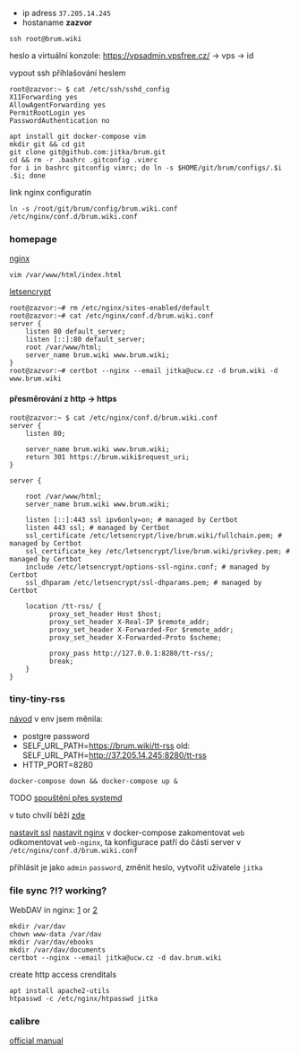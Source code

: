 * ip adress `37.205.14.245`
* hostaname **zazvor**
```
ssh root@brum.wiki
```
heslo a virtuální konzole:
https://vpsadmin.vpsfree.cz/ -> vps -> id 

vypout ssh příhlašování heslem
```
root@zazvor:~ $ cat /etc/ssh/sshd_config 
X11Forwarding yes
AllowAgentForwarding yes
PermitRootLogin yes
PasswordAuthentication no
```


```
apt install git docker-compose vim
mkdir git && cd git
git clone git@github.com:jitka/brum.git
cd && rm -r .bashrc .gitconfig .vimrc
for i in bashrc gitconfig vimrc; do ln -s $HOME/git/brum/configs/.$i .$i; done
```

link nginx configuratin
```
ln -s /root/git/brum/config/brum.wiki.conf /etc/nginx/conf.d/brum.wiki.conf 
```
### homepage

[nginx](https://www.digitalocean.com/community/tutorials/how-to-install-nginx-on-debian-10)
```
vim /var/www/html/index.html
```
[letsencrypt](https://www.nginx.com/blog/using-free-ssltls-certificates-from-lets-encrypt-with-nginx/)
```
root@zazvor:~# rm /etc/nginx/sites-enabled/default
root@zazvor:~# cat /etc/nginx/conf.d/brum.wiki.conf
server {
    listen 80 default_server;
    listen [::]:80 default_server;
    root /var/www/html;
    server_name brum.wiki www.brum.wiki;
}
root@zazvor:~# certbot --nginx --email jitka@ucw.cz -d brum.wiki -d www.brum.wiki
```
#### přesměrování z http -> https
```
root@zazvor:~ $ cat /etc/nginx/conf.d/brum.wiki.conf 
server {
    listen 80;

    server_name brum.wiki www.brum.wiki;
    return 301 https://brum.wiki$request_uri;
}

server {

    root /var/www/html;
    server_name brum.wiki www.brum.wiki;

    listen [::]:443 ssl ipv6only=on; # managed by Certbot
    listen 443 ssl; # managed by Certbot
    ssl_certificate /etc/letsencrypt/live/brum.wiki/fullchain.pem; # managed by Certbot
    ssl_certificate_key /etc/letsencrypt/live/brum.wiki/privkey.pem; # managed by Certbot
    include /etc/letsencrypt/options-ssl-nginx.conf; # managed by Certbot
    ssl_dhparam /etc/letsencrypt/ssl-dhparams.pem; # managed by Certbot

    location /tt-rss/ {
          proxy_set_header Host $host;
          proxy_set_header X-Real-IP $remote_addr;
          proxy_set_header X-Forwarded-For $remote_addr;
          proxy_set_header X-Forwarded-Proto $scheme;

          proxy_pass http://127.0.0.1:8280/tt-rss/;
          break;
    }
}
```

### tiny-tiny-rss
[návod](https://git.tt-rss.org/fox/ttrss-docker-compose/src/static-dockerhub/README.md)
v env jsem měnila:
* postgre password 
* SELF_URL_PATH=https://brum.wiki/tt-rss old: SELF_URL_PATH=http://37.205.14.245:8280/tt-rss
* HTTP_PORT=8280

```
docker-compose down && docker-compose up &
```
TODO [spouštění přes systemd](https://community.hetzner.com/tutorials/docker-compose-as-systemd-service)

v tuto chvílí běží [zde](http://37.205.14.245:8280/tt-rss/)

[nastavit ssl](https://git.tt-rss.org/fox/ttrss-docker-compose/wiki#using-ssl-with-letsencrypt)
[nastavit nginx](https://git.tt-rss.org/fox/ttrss-docker-compose/wiki#how-do-i-put-this-container-behind-a-reverse-proxy) v docker-compose zakomentovat `web` odkomentovat `web-nginx`, ta konfigurace patří do části server v `/etc/nginx/conf.d/brum.wiki.conf` 


přihlásit je jako `admin` `password`, změnit heslo, vytvořit uživatele `jitka`

### file sync ?!? working?
WebDAV in nginx: [1](https://opensource.ncsa.illinois.edu/confluence/display/ERGO/Creating+a+WebDAV+repository+server+with+NGINX) or 
[2](https://tn710617.github.io/buildAWebDavServerWithNginx/)
```
mkdir /var/dav
chown www-data /var/dav
mkdir /var/dav/ebooks
mkdir /var/dav/documents
certbot --nginx --email jitka@ucw.cz -d dav.brum.wiki
```
create http access crenditals
```
apt install apache2-utils
htpasswd -c /etc/nginx/htpasswd jitka
```

### calibre
[official manual](https://manual.calibre-ebook.com/server.html#accessing-the-server-from-devices-on-your-home-network)
